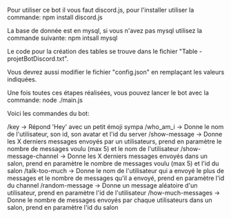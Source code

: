 Pour utiliser ce bot il vous faut discord.js, pour l'installer utiliser la commande:
npm install discord.js

La base de donnée est en mysql, si vous n'avez pas mysql utilisez la commande suivante:
npm intsall mysql

Le code pour la création des tables se trouve dans le fichier "Table - projetBotDiscord.txt".

Vous devrez aussi modifier le fichier "config.json" en remplaçant les valeurs indiquées.

Une fois toutes ces étapes réalisées, vous pouvez lancer le bot avec la commande:
node ./main.js

Voici les commandes du bot:

/key -> Répond 'Hey' avec un petit émoji sympa
/who_am_i -> Donne le nom de l'utilisateur, son id, son avatar et l'id du server
/show-message -> Donne les X derniers messages envoyés par un utilisateurs, prend en paramètre le nombre de messages voulu (max 5) et le nom de l'utilisateur
/show-message-channel -> Donne les X derniers messages envoyés dans un salon, prend en paramètre le nombre de messages voulu (max 5) et l'id du salon
/talk-too-much -> Donne le nom de l'utilisateur qui a envoyé le plus de messages et le nombre de messages qu'il a envoyé, prend en paramètre l'id du channel
/random-message -> Donne un message aléatoire d'un utilisateur, prend en paramètre l'id de l'utilisateur
/how-much-messages -> Donne le nombre de messages envoyés par chaque utilisateurs dans un salon, prend en paramètre l'id du salon
